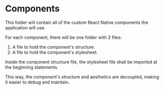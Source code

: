 # Components

This folder will contain all of the custom React Native components the application will use.
<br>

For each component, there will be one folder with 2 files:
<ol>
    <li> A file to hold the component's structure.
    <li> A file to hold the component's stylesheet.
</ol>

Inside the component structure file, the stylesheet file shall be imported at the beginning statements. 

This way, the component's structure and aesthetics are decoupled, making it easier to debug and maintain. 